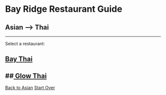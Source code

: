 # Bay Ridge Restaurant Guide
## Asian --> Thai
---
Select a restaurant:
## [Bay Thai](http://www.brooklynbaythai.com/)
##[ Glow Thai](http://glowthai.com/)
---
[Back to Asian](asian.md)
[Start Over](../home.md)